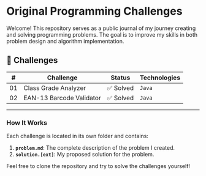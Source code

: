 # Original Programming Challenges

Welcome! This repository serves as a public journal of my journey creating and solving programming problems. The goal is to improve my skills in both problem design and algorithm implementation.

## 🚀 Challenges

| #   | Challenge                 | Status    | Technologies |
| --- | ------------------------- | --------- | ------------ |
| 01  | Class Grade Analyzer      | ✅ Solved | `Java`       |
| 02  | EAN-13 Barcode Validator  | ✅ Solved | `Java`       |

---

### How It Works

Each challenge is located in its own folder and contains:

1.  **`problem.md`**: The complete description of the problem I created.
2.  **`solution.[ext]`**: My proposed solution for the problem.

Feel free to clone the repository and try to solve the challenges yourself!
